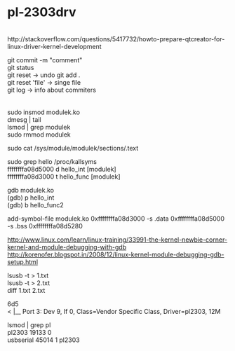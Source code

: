 # pl-2303drv
<br />
http://stackoverflow.com/questions/5417732/howto-prepare-qtcreator-for-linux-driver-kernel-development
<br />

git commit -m "comment" <br />
git status <br />
git reset -> undo git add .  <br />
git reset 'file' -> singe file <br />
git log -> info about commiters <br />
 <br /> <br />
sudo insmod modulek.ko <br />
dmesg | tail <br />
lsmod | grep modulek <br />
sudo rmmod modulek<br />

sudo cat /sys/module/modulek/sections/.text<br />

sudo grep hello /proc/kallsyms <br />
ffffffffa08d5000 d hello_int	[modulek]<br />
ffffffffa08d3000 t hello_func	[modulek]<br />

gdb modulek.ko<br />
(gdb) p hello_int<br />
(gdb) b hello_func2 <br />

add-symbol-file modulek.ko 0xffffffffa08d3000 -s .data 0xffffffffa08d5000 -s .bss 0xffffffffa08d5280 <br />


http://www.linux.com/learn/linux-training/33991-the-kernel-newbie-corner-kernel-and-module-debugging-with-gdb <br />
http://korenofer.blogspot.in/2008/12/linux-kernel-module-debugging-gdb-setup.html <br />


lsusb -t > 1.txt <br />
lsusb -t > 2.txt <br />
diff 1.txt 2.txt<br />

6d5<br />
<         |__ Port 3: Dev 9, If 0, Class=Vendor Specific Class, Driver=pl2303, 12M<br />


lsmod | grep pl<br />
pl2303                 19133  0 <br />
usbserial              45014  1 pl2303<br />



